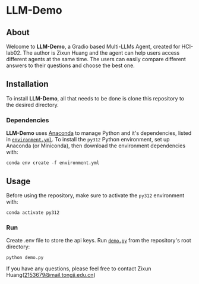 # LLM-Demo

## About

Welcome to **LLM-Demo**, a Gradio based Multi-LLMs Agent, created for HCI-lab02.
The author is Zixun Huang and the agent can help users access different agents at the same time.
The users can easily compare different answers to their questions and choose the best one.

## Installation

To install **LLM-Demo**, all that needs to be done is clone this repository to the desired directory.

### Dependencies

**LLM-Demo** uses [Anaconda](https://www.anaconda.com/distribution/) to manage Python and it's dependencies, listed in [`environment.yml`](environment.yml). To install the `py312` Python environment, set up Anaconda (or Miniconda), then download the environment dependencies with:

```shell
conda env create -f environment.yml
```

## Usage

Before using the repository, make sure to activate the `py312` environment with:

```shell
conda activate py312
```

### Run

Create .env file to store the api keys.
Run [`demo.py`](demo.py) from the repository's root directory:

```shell
python demo.py
```

If you have any questions, please feel free to contact Zixun Huang(2153679@mail.tongji.edu.cn)
